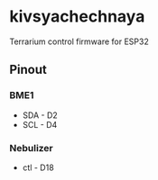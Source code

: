 # kivsyachechnaya

Terrarium control firmware for ESP32

## Pinout

### BME1
* SDA - D2
* SCL - D4

### Nebulizer
* ctl - D18

